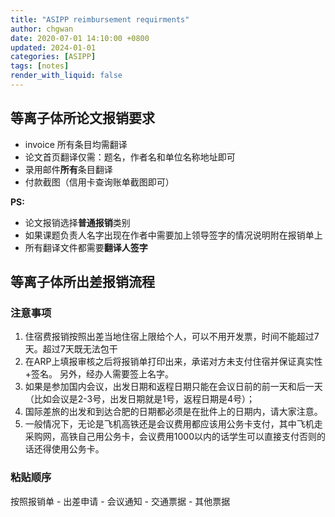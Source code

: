 ```yaml
---
title: "ASIPP reimbursement requirments"
author: chgwan
date: 2020-07-01 14:10:00 +0800
updated: 2024-01-01 
categories: [ASIPP]
tags: [notes]
render_with_liquid: false
---
```

## 等离子体所论文报销要求
- invoice 所有条目均需翻译
- 论文首页翻译仅需：题名，作者名和单位名称地址即可
- 录用邮件**所有**条目翻译
- 付款截图（信用卡查询账单截图即可）

**PS:** 
- 论文报销选择**普通报销**类别
- 如果课题负责人名字出现在作者中需要加上领导签字的情况说明附在报销单上
- 所有翻译文件都需要**翻译人签字**

## 等离子体所出差报销流程
### 注意事项
1. 住宿费报销按照出差当地住宿上限给个人，可以不用开发票，时间不能超过7天。超过7天既无法包干
2. 在ARP上填报审核之后将报销单打印出来，承诺对方未支付住宿并保证真实性+签名。 另外，经办人需要签上名字。
3. 如果是参加国内会议，出发日期和返程日期只能在会议日前的前一天和后一天（比如会议是2-3号，出发日期就是1号，返程日期是4号）；
4. 国际差旅的出发和到达合肥的日期都必须是在批件上的日期内，请大家注意。
5. 一般情况下，无论是飞机高铁还是会议费用都应该用公务卡支付，其中飞机走采购网，高铁自己用公务卡，会议费用1000以内的话学生可以直接支付否则的话还得使用公务卡。

### 粘贴顺序
按照报销单 - 出差申请 - 会议通知 - 交通票据 - 其他票据